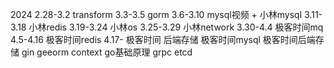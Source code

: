 2024
2.28-3.2 transform
3.3-3.5 gorm
3.6-3.10 mysql视频 + 小林mysql
3.11-3.18 小林redis
3.19-3.24 小林os
3.25-3.29 小林network
3.30-4.4 极客时间mq
4.5-4.16 极客时间redis
4.17- 极客时间 后端存储
极客时间mysql
极客时间后端存储
gin
geeorm
context
go基础原理
grpc
etcd